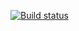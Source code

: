 [![Build status](https://ci.appveyor.com/api/projects/status/ldkh72n09cm43m97?svg=true)](https://ci.appveyor.com/project/fat0n/net-autoselenium)
